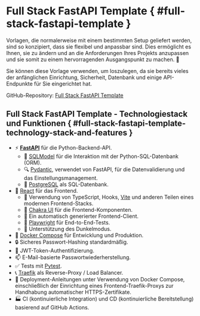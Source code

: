 # Full Stack FastAPI Template { #full-stack-fastapi-template }

Vorlagen, die normalerweise mit einem bestimmten Setup geliefert werden, sind so konzipiert, dass sie flexibel und anpassbar sind. Dies ermöglicht es Ihnen, sie zu ändern und an die Anforderungen Ihres Projekts anzupassen und sie somit zu einem hervorragenden Ausgangspunkt zu machen. 🏁

Sie können diese Vorlage verwenden, um loszulegen, da sie bereits vieles der anfänglichen Einrichtung, Sicherheit, Datenbank und einige API-Endpunkte für Sie eingerichtet hat.

GitHub-Repository: <a href="https://github.com/tiangolo/full-stack-fastapi-template" class="external-link" target="_blank">Full Stack FastAPI Template</a>

## Full Stack FastAPI Template - Technologiestack und Funktionen { #full-stack-fastapi-template-technology-stack-and-features }

- ⚡ [**FastAPI**](https://fastapi.tiangolo.com/de) für die Python-Backend-API.
    - 🧰 [SQLModel](https://sqlmodel.tiangolo.com) für die Interaktion mit der Python-SQL-Datenbank (ORM).
    - 🔍 [Pydantic](https://docs.pydantic.dev), verwendet von FastAPI, für die Datenvalidierung und das Einstellungsmanagement.
    - 💾 [PostgreSQL](https://www.postgresql.org) als SQL-Datenbank.
- 🚀 [React](https://react.dev) für das Frontend.
    - 💃 Verwendung von TypeScript, Hooks, [Vite](https://vitejs.dev) und anderen Teilen eines modernen Frontend-Stacks.
    - 🎨 [Chakra UI](https://chakra-ui.com) für die Frontend-Komponenten.
    - 🤖 Ein automatisch generierter Frontend-Client.
    - 🧪 [Playwright](https://playwright.dev) für End-to-End-Tests.
    - 🦇 Unterstützung des Dunkelmodus.
- 🐋 [Docker Compose](https://www.docker.com) für Entwicklung und Produktion.
- 🔒 Sicheres Passwort-Hashing standardmäßig.
- 🔑 JWT-Token-Authentifizierung.
- 📫 E-Mail-basierte Passwortwiederherstellung.
- ✅ Tests mit [Pytest](https://pytest.org).
- 📞 [Traefik](https://traefik.io) als Reverse-Proxy / Load Balancer.
- 🚢 Deployment-Anleitungen unter Verwendung von Docker Compose, einschließlich der Einrichtung eines Frontend-Traefik-Proxys zur Handhabung automatischer HTTPS-Zertifikate.
- 🏭 CI (kontinuierliche Integration) und CD (kontinuierliche Bereitstellung) basierend auf GitHub Actions.
